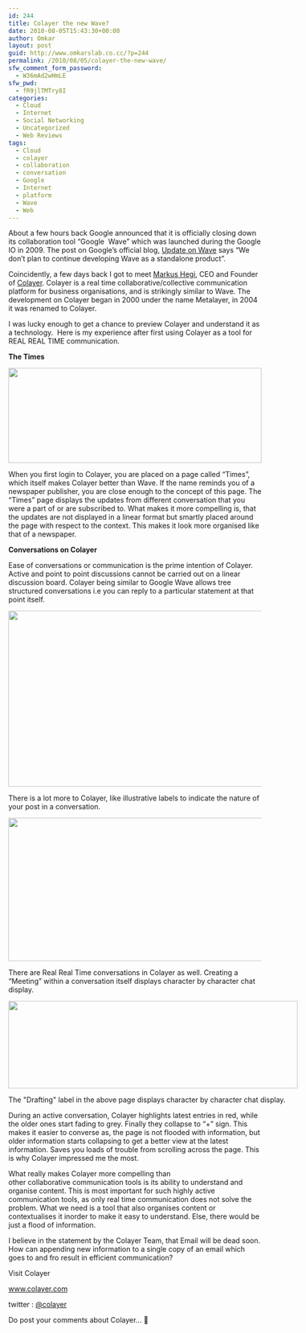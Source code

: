 ```yaml
---
id: 244
title: Colayer the new Wave?
date: 2010-08-05T15:43:30+00:00
author: Omkar
layout: post
guid: http://www.omkarslab.co.cc/?p=244
permalink: /2010/08/05/colayer-the-new-wave/
sfw_comment_form_password:
  - W36mAd2wHmLE
sfw_pwd:
  - fR9jlTMTry8I
categories:
  - Cloud
  - Internet
  - Social Networking
  - Uncategorized
  - Web Reviews
tags:
  - Cloud
  - colayer
  - collaboration
  - conversation
  - Google
  - Internet
  - platform
  - Wave
  - Web
---
```

About a few hours back Google announced that it is officially closing down its collaboration tool &#8220;Google  Wave&#8221; which was launched during the Google IO in 2009. The post on Google&#8217;s official blog, <a href="http://googleblog.blogspot.com/2010/08/update-on-google-wave.html" target="_blank">Update on Wave</a> says &#8220;We don’t plan to continue developing Wave as a standalone product&#8221;.

Coincidently, a few days back I got to meet [Markus Hegi](http://www.twitter.com/mhegi), CEO and Founder of [Colayer](http://www.colayer.com). Colayer is a real time collaborative/collective communication platform for business organisations, and is strikingly similar to Wave. The development on Colayer began in 2000 under the name Metalayer, in 2004 it was renamed to Colayer.

I was lucky enough to get a chance to preview Colayer and understand it as a technology.  Here is my experience after first using Colayer as a tool for REAL REAL TIME communication.

**The Times**

<p style="text-align: center;">
  <strong><img class="alignnone" title="Times Page" src="http://lh6.ggpht.com/_Tf3uLIahhCQ/TFrWpDtnprI/AAAAAAAAAtE/lyKPydVS3H0/s800/SGPhoto_2010_08_05%2020_29_54.jpg" alt="" width="504" height="189" /></strong>
</p>

When you first login to Colayer, you are placed on a page called &#8220;Times&#8221;, which itself makes Colayer better than Wave. If the name reminds you of a newspaper publisher, you are close enough to the concept of this page. The &#8220;Times&#8221; page displays the updates from different conversation that you were a part of or are subscribed to. What makes it more compelling is, that the updates are not displayed in a linear format but smartly placed around the page with respect to the context. This makes it look more organised like that of a newspaper.

**Conversations on Colayer**

Ease of conversations or communication is the prime intention of Colayer. Active and point to point discussions cannot be carried out on a linear discussion board. Colayer being similar to Google Wave allows tree structured conversations i.e you can reply to a particular statement at that point itself.

<p style="text-align: center;">
  <img class="alignnone" title="Tree Structured Conversation" src="http://lh5.ggpht.com/_Tf3uLIahhCQ/TFrU_HBW3WI/AAAAAAAAAsY/ThmDPvUcN4I/s800/SGPhoto_2010_08_05%2019_16_10.jpg" alt="" width="560" height="350" />
</p>

There is a lot more to Colayer, like illustrative labels to indicate the nature of your post in a conversation.

<p style="text-align: center;">
  <img class="alignnone" title="Labels for Posts" src="http://lh5.ggpht.com/_Tf3uLIahhCQ/TFrU_l6Qf0I/AAAAAAAAAsc/mflzNJotCCw/s800/SGPhoto_2010_08_05%2019_22_05.jpg" alt="" width="564" height="285" />
</p>

There are Real Real Time conversations in Colayer as well. Creating a &#8220;Meeting&#8221; within a conversation itself displays character by character chat display.

<div style="width: 586px" class="wp-caption aligncenter">
  <img class="  " title="Real Real Time" src="http://lh4.ggpht.com/_Tf3uLIahhCQ/TFrWo1AeR7I/AAAAAAAAAtA/rCQOyvN3lVQ/s800/SGPhoto_2010_08_05%2019_40_56.jpg" alt="" width="576" height="174" />
  
  <p class="wp-caption-text">
    The "Drafting" label in the above page displays character by character chat display.
  </p>
</div>

During an active conversation, Colayer highlights latest entries in red, while the older ones start fading to grey. Finally they collapse to &#8220;+&#8221; sign. This makes it easier to converse as, the page is not flooded with information, but older information starts collapsing to get a better view at the latest information. Saves you loads of trouble from scrolling across the page. This is why Colayer impressed me the most.

What really makes Colayer more compelling than other collaborative communication tools is its ability to understand and organise content. This is most important for such highly active communication tools, as only real time communication does not solve the problem. What we need is a tool that also organises content or contextualises it inorder to make it easy to understand. Else, there would be just a flood of information.

I believe in the statement by the Colayer Team, that Email will be dead soon. How can appending new information to a single copy of an email which goes to and fro result in efficient communication?

Visit Colayer
  
<a href="http://www.colayer.com" target="_blank">www.colayer.com</a>

twitter : [@colayer](http://twitter.com/colayer)

Do post your comments about Colayer&#8230; 🙂